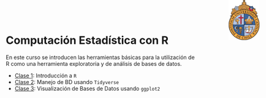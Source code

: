 # Computación Estadística con R

<img src="logouccolor.jpg" style="position:absolute;top:0px;right:70px;" width="80" />

En este curso se introducen las herramientas básicas para la utilización de R como una herramienta exploratoria y de análisis de bases de datos.

- [Clase 1](https://rubensoza.github.io/Curso-BICEVIDA/Clase-1.html): Introducción a `R`
- [Clase 2](https://rubensoza.github.io/Curso-BICEVIDA/Clase-2.html): Manejo de BD usando `Tidyverse`
- [Clase 3](https://rubensoza.github.io/Curso-BICEVIDA/Clase-3.html): Visualización de Bases de Datos usando `ggplot2`
